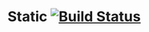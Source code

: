 # Static [![Build Status](https://travis-ci.org/t32k/static.svg?branch=master)](https://travis-ci.org/t32k/static)
